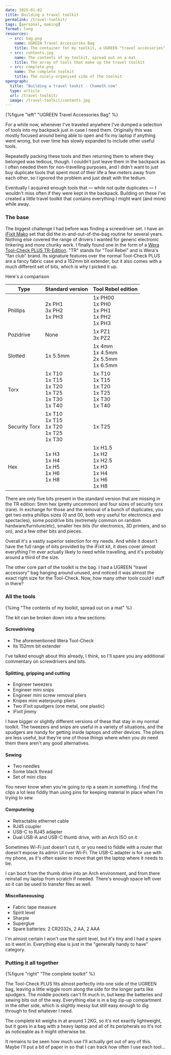 ```yaml
---
date: 2025-01-02
title: Building a travel toolkit
permalink: /travel-toolkit/
tags: [personal, making]
format: long
resources:
  - src: bag.png
    name: UGREEN Travel Accessories Bag
    title: The container for my toolkit, a UGREEN "travel accessories" bag
  - src: contents.jpg
    name: The contents of my toolkit, spread out on a mat
    title: The array of tools that make up the travel toolkit
  - src: complete.png
    name: The complete toolkit
    title: The nicely-organised side of the toolkit
opengraph:
  title: "Building a travel tookit · Chameth.com"
  type: article
  url: /travel-toolkit/
  image: /travel-toolkit/contents.jpg
---
```


{%figure "left" "UGREEN Travel Accessories Bag" %}

For a while now, whenever I've traveled anywhere I've dumped a selection of tools
into my backpack just in case I need them. Originally this was mostly focused
around being able to open and fix my laptop if anything went wrong, but
over time has slowly expanded to include other useful tools.

Repeatedly packing these tools and then returning them to where they belonged
was tedious, though. I couldn't just leave them in the backpack as I often
needed them for non-travelling purposes, and I didn't want to just buy duplicate
tools that spent most of their life a few meters away from each other, so I
ignored the problem and just dealt with the tedium.

Eventually I acquired enough tools that — while not quite duplicates — I
wouldn't miss often if they were kept in the backpack. Building on these I've
created a little travel toolkit that contains everything I might want (and
more) while away.

### The base

The biggest challenge I had before was finding a screwdriver set. I have an
[iFixit Mako](https://www.ifixit.com/products/mako-driver-kit-64-precision-bits)
set that did the in-and-out-of-the-bag routine for several years. Nothing else
covered the range of drivers I wanted for generic electronic tinkering and
more chunky work. I finally found one in the form of a
[Wera Tool-Check PLUS TR-Edition](https://toolrebels.de/en/products/wera-tool-rebel-tool-check-plus-tr-edition).
"TR" stands for "Tool Rebel" and is Wera's "fan club" brand. Its signature
features over the normal Tool-Check PLUS are a fancy fabric case and a 152mm
bit extender; but it also comes with a much different set of bits, which is
why I picked it up.

<!--more-->

Here's a comparison

| Type          | Standard version                                         | Tool Rebel edition                                              |
|---------------|----------------------------------------------------------|-----------------------------------------------------------------|
| Phillips      | 2x PH1<br>3x PH2<br>1x PH3                               | 1x PH00<br>1x PH0<br>1x PH1<br>1x PH2<br>1x PH3                 |
| Pozidrive     | None                                                     | 1x PZ1<br>3x PZ2                                                |
| Slotted       | 1x 5.5mm                                                 | 1x 4mm<br>1x 4.5mm<br>2x 5.5mm<br>1x 6.5mm                      |
| Torx          | 1x T10<br>1x T15<br>1x T20<br>1x T25<br>1x T30<br>1x T40 | 1x T10<br>1x T15<br>1x T20<br>1x T25<br>1x T30<br>1x T40        |
| Security Torx | 1x T10<br>1x T15<br>1x T20<br>1x T25<br>1x T30           | 1x T25                                                          |
| Hex           | 1x H3<br>1x H4<br>1x H5<br>1x H6<br>1x H8                | 1x H1.5<br>1x H2<br>1x H2.5<br>1x H3<br>1x H4<br>1x H6<br>1x H8 |

There are only five bits present in the standard version that are missing in
the TR edition: 5mm hex (pretty uncommon) and four sizes of security torx (rare).
In exchange for those and the removal of a bunch of duplicates, you get two extra
phillips sizes (0 and 00, both very useful for electronics and spectacles),
some pozidrive bits (extremely common on random hardware/furniture/etc),
smaller hex bits (for electronics, 3D printers, and so on), and a few other
bits and pieces.

Overall it's a vastly superior selection for my needs. And while it doesn't have
the full range of bits provided by the iFixit kit, it does cover almost
everything I'm ever actually likely to need while travelling, and it's probably
around a third of the size.

The other core part of the toolkit is the bag. I had a UGREEN "travel accessory"
bag hanging around unused, and noticed it was almost the exact right size for
the Tool-Check. Now, how many other tools could I stuff in there?

### All the tools

{%img "The contents of my toolkit, spread out on a mat" %}

The kit can be broken down into a few sections:

#### Screwdriving

* The aforementioned Wera Tool-Check
* Its 152mm bit extender

I've talked enough about this already, I think, so I'll spare you any additional
commentary on screwdrivers and bits.

#### Splitting, gripping and cutting

* Engineer tweezers
* Engineer mini snips
* Engineer mini screw removal pliers
* Knipex mini waterpump pliers
* Two iFixit spudgers (one metal, one plastic)
* iFixit jimmy

I have bigger or slightly different versions of these that stay in my normal
toolkit. The tweezers and snips are useful in a variety of situations,
and the spudgers are handy for getting inside laptops and other devices. The
pliers are less useful, but they're one of those things where when you _do_
need them there aren't any good alternatives.

#### Sewing

* Two needles
* Some black thread
* Set of mini clips

You never know when you're going to rip a seam in something. I find the clips a
lot less fiddly than using pins for keeping material in place when I'm trying to
sew.

#### Computering

* Retractable ethernet cable
* RJ45 coupler
* USB-C to RJ45 adapter
* Dual USB-A and USB-C thumb drive, with an Arch ISO on it

Sometimes Wi-Fi just doesn't cut it, or you need to fiddle with a router that
doesn't expose its admin UI over Wi-Fi. The USB-C adapter is for use with my
phone, as it's often easier to move that get the laptop where it needs to be.

I can boot from the thumb drive into an Arch environment, and from there
reinstall my laptop from scratch if needed. There's enough space left over so
it can be used to transfer files as well.

#### Miscellaneousing

* Fabric tape measure
* Spirit level
* Sharpie
* Superglue
* Spare batteries: 2 CR2032s, 2 AA, 2 AAA

I'm almost certain I won't use the spirit level, but it's tiny and I had a spare
so it went in. Everything else is just in the "generally handy to have"
category.

### Putting it all together

{%figure "right" "The complete toolkit" %}

The Tool-Check PLUS fits almost perfectly into one side of the UGREEN bag,
leaving a little wiggle room along the side for the longer parts like spudgers.
The middle pockets can't fit much in, but keep the batteries and sewing bits
out of the way. Everything else is in a big zip-up compartment in the other
side, which is slightly messy but still easy enough to dig through to find
whatever I need.

The complete kit weighs in at around 1.2KG, so it's not exactly lightweight,
but it goes in a bag with a heavy laptop and all of its peripherals so it's
not as noticeable as it might otherwise be.

It remains to be seen how much use I'll actually get out of any of this. Maybe
I'll put a bit of paper in so that I can track how often I use each tool…